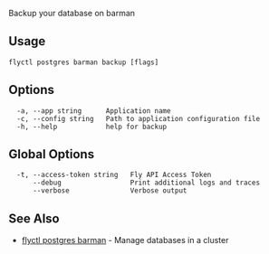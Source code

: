 Backup your database on barman

## Usage
~~~
flyctl postgres barman backup [flags]
~~~

## Options

~~~
  -a, --app string      Application name
  -c, --config string   Path to application configuration file
  -h, --help            help for backup
~~~

## Global Options

~~~
  -t, --access-token string   Fly API Access Token
      --debug                 Print additional logs and traces
      --verbose               Verbose output
~~~

## See Also

* [flyctl postgres barman](/docs/flyctl/postgres-barman/)	 - Manage databases in a cluster

